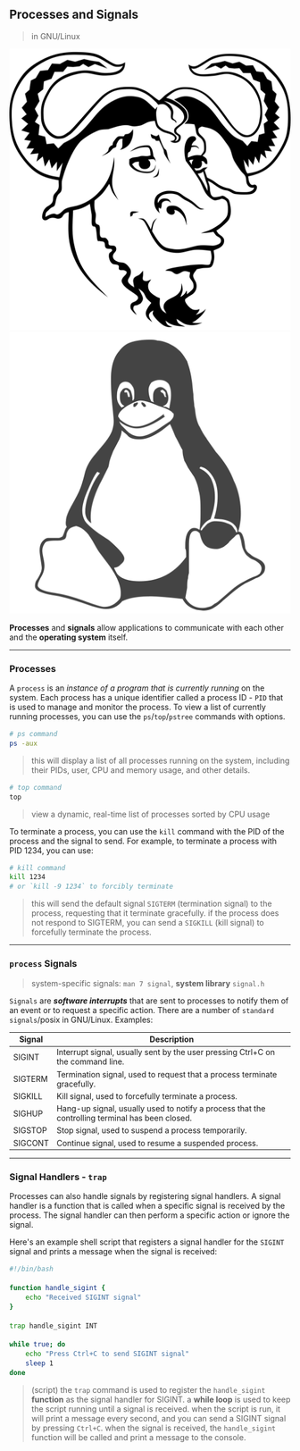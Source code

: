 ## Processes and Signals 
> in GNU/Linux

<div align="center">
 <img src="./gnu_linux/gnu.svg" />
 <img src="./gnu_linux/linux.svg" />
</div>

**Processes** and **signals** allow applications to communicate with each other and the **operating system** itself.

---
### Processes
A `process` is an *instance of a program that is currently running* on the system. Each process has a unique identifier called a process ID - `PID` that is used to manage and monitor the process. To view a list of currently running processes, you can use the `ps`/`top`/`pstree` commands with options.

```bash
# ps command
ps -aux
```
> this will display a list of all processes running on the system, including their PIDs, user, CPU and memory usage, and other details.


```bash
# top command
top
```
> view a dynamic, real-time list of processes sorted by CPU usage

To terminate a process, you can use the `kill` command with the PID of the process and the signal to send. For example, to terminate a process with PID 1234, you can use:

```bash
# kill command
kill 1234
# or `kill -9 1234` to forcibly terminate
```
> this will send the default signal `SIGTERM` (termination signal) to the process, requesting that it terminate gracefully. if the process does not respond to SIGTERM, you can send a `SIGKILL` (kill signal) to forcefully terminate the process.

---
### `process` Signals
> system-specific signals: `man 7 signal`, **system library** `signal.h`

`Signals` are ***software interrupts*** that are sent to processes to notify them of an event or to request a specific action. There are a number of `standard signals`/posix in GNU/Linux. Examples:

| Signal   | Description                                                                                              |
| -------- | -------------------------------------------------------------------------------------------------------- |
| SIGINT   | Interrupt signal, usually sent by the user pressing Ctrl+C on the command line.                         |
| SIGTERM  | Termination signal, used to request that a process terminate gracefully.                                 |
| SIGKILL  | Kill signal, used to forcefully terminate a process.                                                    |
| SIGHUP   | Hang-up signal, usually used to notify a process that the controlling terminal has been closed.          |
| SIGSTOP  | Stop signal, used to suspend a process temporarily.                                                      |
| SIGCONT  | Continue signal, used to resume a suspended process.                                                     |


---
### Signal Handlers - `trap`
Processes can also handle signals by registering signal handlers. A signal handler is a function that is called when a specific signal is received by the process. The signal handler can then perform a specific action or ignore the signal.

Here's an example shell script that registers a signal handler for the `SIGINT` signal and prints a message when the signal is received:

```bash
#!/bin/bash

function handle_sigint {
    echo "Received SIGINT signal"
}

trap handle_sigint INT

while true; do
    echo "Press Ctrl+C to send SIGINT signal"
    sleep 1
done
```
> (script) the `trap` command is used to register the `handle_sigint` **function** as the signal handler for SIGINT. a **while loop** is used to keep the script running until a signal is received. when the script is run, it will print a message every second, and you can send a SIGINT signal by pressing `Ctrl+C`. when the signal is received, the `handle_sigint` function will be called and print a message to the console.